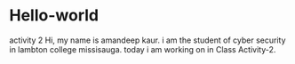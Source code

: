 # Hello-world
activity 2
Hi, my name is amandeep kaur. i am the student of cyber security in lambton college missisauga.
today i am working on in Class Activity-2.
